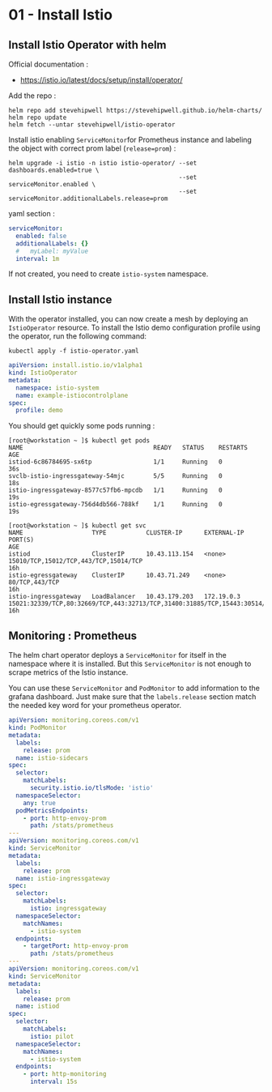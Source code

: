 # 01 - Install Istio
## Install Istio Operator with helm

Official documentation :
- https://istio.io/latest/docs/setup/install/operator/

Add the repo :
```
helm repo add stevehipwell https://stevehipwell.github.io/helm-charts/
helm repo update
helm fetch --untar stevehipwell/istio-operator
```

Install istio enabling `ServiceMonitor`for Prometheus instance and labeling the object with correct prom label (`release=prom`) :
```
helm upgrade -i istio -n istio istio-operator/ --set dashboards.enabled=true \
                                               --set serviceMonitor.enabled \
                                               --set serviceMonitor.additionalLabels.release=prom
```

yaml section :
```yaml
serviceMonitor:
  enabled: false
  additionalLabels: {}
  #   myLabel: myValue
  interval: 1m
```

If not created, you need to create `istio-system` namespace.

## Install Istio instance

With the operator installed, you can now create a mesh by deploying an `IstioOperator` resource. To install the Istio demo configuration profile using the operator, run the following command:
```
kubectl apply -f istio-operator.yaml
```
```yaml
apiVersion: install.istio.io/v1alpha1
kind: IstioOperator
metadata:
  namespace: istio-system
  name: example-istiocontrolplane
spec:
  profile: demo
```

You should get quickly some pods running :
```console
[root@workstation ~ ]$ kubectl get pods
NAME                                    READY   STATUS    RESTARTS   AGE
istiod-6c86784695-sx6tp                 1/1     Running   0          36s
svclb-istio-ingressgateway-54mjc        5/5     Running   0          18s
istio-ingressgateway-8577c57fb6-mpcdb   1/1     Running   0          19s
istio-egressgateway-756d4db566-788kf    1/1     Running   0          19s
```

```console
[root@workstation ~ ]$ kubectl get svc
NAME                   TYPE           CLUSTER-IP      EXTERNAL-IP   PORT(S)                                                                      AGE
istiod                 ClusterIP      10.43.113.154   <none>        15010/TCP,15012/TCP,443/TCP,15014/TCP                                        16h
istio-egressgateway    ClusterIP      10.43.71.249    <none>        80/TCP,443/TCP                                                               16h
istio-ingressgateway   LoadBalancer   10.43.179.203   172.19.0.3    15021:32339/TCP,80:32669/TCP,443:32713/TCP,31400:31885/TCP,15443:30514/TCP   16h
```

## Monitoring : Prometheus

The helm chart operator deploys a `ServiceMonitor` for itself in the namespace where it is installed. But this `ServiceMonitor` is not enough to scrape metrics of the Istio instance.

You can use these `ServiceMonitor` and `PodMonitor` to add information to the grafana dashboard. Just make sure that the `labels.release` section match the needed key word for your prometheus operator.

```yaml
apiVersion: monitoring.coreos.com/v1
kind: PodMonitor
metadata:
  labels:
    release: prom
  name: istio-sidecars
spec:
  selector:
    matchLabels:
      security.istio.io/tlsMode: 'istio'
  namespaceSelector:
    any: true
  podMetricsEndpoints:
    - port: http-envoy-prom
      path: /stats/prometheus
---
apiVersion: monitoring.coreos.com/v1
kind: ServiceMonitor
metadata:
  labels:
    release: prom
  name: istio-ingressgateway
spec:
  selector:
    matchLabels:
      istio: ingressgateway
  namespaceSelector:
    matchNames:
      - istio-system
  endpoints:
    - targetPort: http-envoy-prom
      path: /stats/prometheus
---
apiVersion: monitoring.coreos.com/v1
kind: ServiceMonitor
metadata:
  labels:
    release: prom
  name: istiod
spec:
  selector:
    matchLabels:
      istio: pilot
  namespaceSelector:
    matchNames:
      - istio-system
  endpoints:
    - port: http-monitoring
      interval: 15s
  ```
